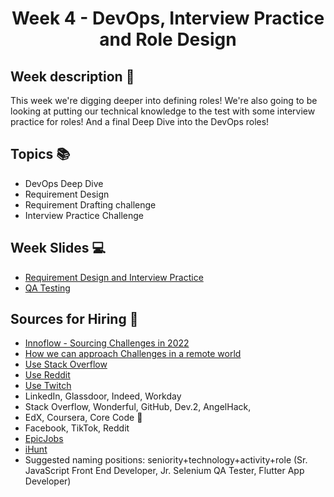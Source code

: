 <h1 align="center">Week 4 - DevOps, Interview Practice and Role Design</h1>

## Week description 🏁
<p>This week we're digging deeper into defining roles! We're also going to be looking at putting our technical knowledge to the test with some interview practice for roles! And a final Deep Dive into the DevOps roles! </p>

## Topics 📚
* DevOps Deep Dive
* Requirement Design
* Requirement Drafting challenge 
* Interview Practice Challenge

## Week Slides 💻

* [Requirement Design and Interview Practice](https://docs.google.com/presentation/d/1d0IgpqYi0bXrfDquAG7IAAAysfIPgipG94fWAxSrUmo/edit?usp=sharing)
* [QA Testing](https://drive.google.com/file/d/1a76TMzAaIrqqu9eocWOQomgI4T9XoxGB/view?usp=sharing)


## Sources for Hiring 🔗

* [Innoflow - Sourcing Challenges in 2022](https://www.innoflow.io/2021/09/24/top-3-recruitment-challenges-to-tackle-in-2022/)
* [How we can approach Challenges in a remote world](https://recooty.com/blog/overcome-your-recruiting-challenges-in-2022/)
* [Use Stack Overflow](https://devskiller.com/source-developers-stack-overflow/)
* [Use Reddit](https://amazinghiring.com/how-to-use-reddit-for-recruiting/)
* [Use Twitch](https://amazinghiring.com/sourcing-tech-talent-on-twitch-how-to-find-software-developers-using-the-popular-streaming-platform/)
* LinkedIn, Glassdoor, Indeed, Workday
* Stack Overflow, Wonderful, GitHub, Dev.2, AngelHack, 
* EdX, Coursera, Core Code 🚀
* Facebook, TikTok, Reddit 
* [EpicJobs](https://epicjobs.co/)
* [iHunt](https://ihunt.one/es/digilabex/?gclid=CjwKCAiAl-6PBhBCEiwAc2GOVLWdkVi6rUbm8yoGz8ZqVbrISnf3_F1v737TWKzeVa5Xl0k1QFyOqxoCv6cQAvD_BwE)
* Suggested naming positions: seniority+technology+activity+role (Sr. JavaScript Front End Developer, Jr. Selenium QA Tester, Flutter App Developer)
